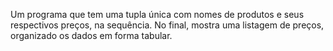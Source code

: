 Um programa que tem uma tupla única com nomes de produtos e seus respectivos preços, na sequência. No final, mostra uma listagem de preços, organizado os dados em forma tabular.